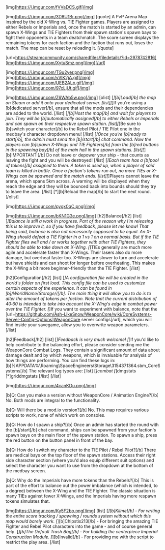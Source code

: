 [img]https://i.imgur.com/fVVaDCS.gif[/img]


[img]https://i.imgur.com/3D6U1Br.png[/img]
[quote]
A PvP Arena Map inspired by the old X-Wing vs. TIE Fighter games. Players are assigned to either Rebels or Imperials and, once the match is started by an admin, can spawn X-Wings and TIE Fighters from their spawn station's spawn bays to fight their opponents in a team deatchmatch. The score screen displays the remaining tokens for each faction and the faction that runs out, loses the match. The map can be reset by reloading it.
[/quote]

[url=https://steamcommunity.com/sharedfiles/filedetails/?id=2978742816][img]https://i.imgur.com/XytuSmz.png[/img][/url]


[img]https://i.imgur.com/TGu2yer.png[/img]
[img]https://i.imgur.com/vVlK2jA.gif[/img]
[img]https://i.imgur.com/UEB2ALo.gif[/img]
[img]https://i.imgur.com/97cLjUt.gif[/img]

[img]https://i.imgur.com/Z6WAb5w.png[/img]
[olist]
[*][b]Load[/b] the map on Steam or add it onto your dedicated server.
[list][*]If you're using a [b]dedicated server[/b], ensure that all the mods and their dependencies are added to the world.
[/list]
[*][b]Host the map[/b] and wait for players to join. They will be [b]automatically assigned[/b] to either Rebels or Imperials and can spawn on their respective spawn station.
[list][*]Be sure to [b]switch your character[/b] to the Rebel Pilot / TIE Pilot one in the medbay's character dropdown menu!
[/list]
[*]Once you're [b]ready to start[/b], the admin must send the [b]/start[/b] chat command. Now the players can [b]spawn X-Wings and TIE Fighters[/b] from the [b]red buttons in the spawning bay[/b] of the main hall in the spawn stations.
[list][*][b]IMPORTANT:[/b] Do not leave or depower your ship - that counts as leaving the fight and you will be destroyed!
[/list]
[*]Each team has a [b]pool of tokens[/b] assigned to them. A token is used up, when a player of said team is killed in battle. Once a faction's tokens run out, no more TIEs or X-Wings can be spawned and the match ends.
[list][*]Players cannot leave the arena, which spans 5km across. A warning will be displayed when they reach the edge and they will be bounced back into bounds should they try to leave the area.
[/list]
[*][b]Reload the map[/b] to start the next round.
[/olist]

[img]https://i.imgur.com/pygx0qC.png[/img]

[img]https://i.imgur.com/bKN1G3e.png[/img]
[h2]Balance[/h2]
[list]
[*]Balance is still a work in progress. Part of the reason why I'm releasing this is to improve it, so if you have feedback, please let me know!
That being said, balance is also not necessarily supposed to be equal. An X-Wing should defeat a TIE Fighter in a 1 vs 1 on a normal basis. But if the TIE Fighter flies well and / or works together with other TIE Fighters, they should be able to take down an X-Wing.
[*]TIEs generally are much more agile and accelerate faster than X-Wings. Their lasers also do more damage, but overheat faster too. X-Wings are slower to turn and accelerate but have shields and can shoot for longer before overheating. This makes the X-Wing a bit more beginner-friendly than the TIE Fighter.
[/list]

[h2]Configuration[/h2]
[list]
[*]A configuration file will be created in the world's folder on first load. This config file can be used to customize certain aspects of the experience. It can be found in [b]/WorldName/Storage/<GFABattle>/[/b]. The main thing it will allow you to do is to alter the amount of tokens per faction.
Note that the current distribution of 40:60 is intended to take into account the X-Wing's edge in combat power over the TIE Fighter.
[*]If you want to experiment with balance, note that the [url=https://github.com/Ash-LikeSnow/WeaponCore/wiki/CoreSystems-Server-Config-Options]WeaponCore server configs[/url], which you will find inside your savegame, allow you to overwrite weapon parameters.
[/list]

[h2]Feedback[/h2]
[list]
[*]Feedback is very much welcome!
[*]If you'd like to help contribute to the balancing effort, please consider sending me the WeaponCore Combat Logs. They contain a significant amount of data about damage dealt and by which weapons, which is invaluable for analysis of how things are performing. You can find these logs in:
[b]\%APPDATA%\Roaming\SpaceEngineers\Storage\3154371364.sbm_CoreSystems\[/b]
The relevant log types are:
[list]
[*]combat
[*]dmgstats
[*]griddmgstats
[/list]
[/list]


[img]https://i.imgur.com/4canKDu.png[/img]

[b]Q: Can you make a version without WeaponCore / Animation Engine?[/b]
No. Both mods are integral to the functionality.

[b]Q: Will there be a mod.io version?[/b]
No. This map requires various scripts to work, none of which work on consoles.

[b]Q: How do I spawn a ship?[/b]
Once an admin has started the round with the [b]/start[/b] chat command, ships can be spawned from your faction's spawn bays on the main floor of the spawn station. To spawn a ship, press the red button on the button panel in front of the bay.

[b]Q: How do I switch my character to the TIE Pilot / Rebel Pilot?[/b]
There are medical bays on the top floor of the spawn stations. Access their right side character section (where you'd also equip different suit options) and select the character you want to use from the dropdown at the bottom of the medbay screen.

[b]Q: Why do the Imperials have more tokens than the Rebels?[/b]
This is part of the effort to balance out the power imbalance (which is intended, to a degree) between the X-Wing and the TIE Fighter. The classic situation is many TIEs against fewer X-Wings, and the Imperials having more respawn tokens simulates that.


[img]https://i.imgur.com/Ky5F2bo.png[/img]
[list]
[*][b]Klime[/b] - For writing the entire score tracking / spawning / rounds system without which this map would barely work.
[*][b]Chipstix213[/b] - For bringing the amazing TIE Fighter and Rebel Pilot characters into the game - and of course general help.
[*][b]The Default Trash Bag[/b] - For building the centerpiece Imperial Construction Module.
[*][b]Invalid[/b] - For providing me with the script to restrict the play area.
[/list]